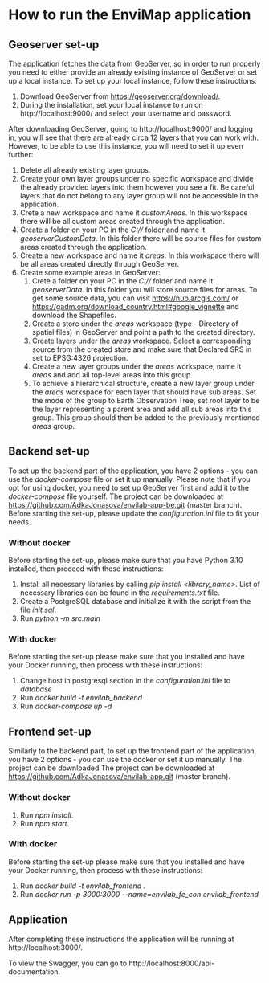 # How to run the EnviMap application

## Geoserver set-up
The application fetches the data from GeoServer, so in order to run properly you need to either provide an already
existing instance of GeoServer or set up a local instance. To set up your local instance, follow these instructions:
1. Download GeoServer from https://geoserver.org/download/.
2. During the installation, set your local instance to run on http://localhost:9000/ and select your username and 
password.

After downloading GeoServer, going to http://localhost:9000/ and logging in, you will see that there are already circa
12 layers that you can work with. However, to be able to use this instance, you will need to set it up even further:
1. Delete all already existing layer groups.
2. Create your own layer groups under no specific workspace and divide the already provided layers into them however
you see a fit. Be careful, layers that do not belong to any layer group will not be accessible in the application.
3. Crete a new workspace and name it _customAreas_. In this workspace there will be all custom areas created through the
application.
4. Create a folder on your PC in the _C://_ folder and name it _geoserverCustomData_. In this folder there will be source
   files for custom areas created through the application.
5. Create a new workspace and name it _areas_. In this workspace there will be all areas created directly through 
GeoServer.
6. Create some example areas in GeoServer:
   1. Crete a folder on your PC in the _C://_ folder and name it _geoserverData_. In this folder you will store source
   files for areas. To get some source data, you can visit https://hub.arcgis.com/ or 
   https://gadm.org/download_country.html#google_vignette and download the Shapefiles.
   2. Create a store under the _areas_ workspace (type - Directory of spatial files) in GeoServer and point a path to the
   created directory.
   3. Create layers under the _areas_ workspace. Select a corresponding source from the created store and make sure that 
   Declared SRS in set to EPSG:4326 projection.
   4. Create a new layer groups under the _areas_ workspace, name it _areas_ and add all top-level areas into this 
   group.
   5. To achieve a hierarchical structure, create a new layer group under the _areas_ workspace for each layer that 
   should have sub areas. Set the mode of the group to Earth Observation Tree, set root layer to be the layer 
   representing a parent area and add all sub areas into this group. This group should then be added to the previously 
   mentioned _areas_ group.

## Backend set-up
To set up the backend part of the application, you have 2 options - you can use the _docker-compose_ file or set it up 
manually. Please note that if you opt for using docker, you need to set up GeoServer first and add it to the 
_docker-compose_ file yourself. The project can be downloaded at https://github.com/AdkaJonasova/envilab-app-be.git 
(master branch). Before starting the set-up, please update the _configuration.ini_ file to fit your needs.

### Without docker
Before starting the set-up, please make sure that you have Python 3.10 installed, then proceed with these instructions:
1. Install all necessary libraries by calling _pip install <library_name>_. List of necessary libraries can be found in 
the _requirements.txt_ file.
2. Create a PostgreSQL database and initialize it with the script from the file _init.sql_.
3. Run _python -m src.main_

### With docker
Before starting the set-up please make sure that you installed and have your Docker running, then process with these 
instructions:
1. Change host in postgresql section in the _configuration.ini_ file to _database_
2. Run _docker build -t envilab_backend ._
3. Run _docker-compose up -d_

## Frontend set-up
Similarly to the backend part, to set up the frontend part of the application, you have 2 options - you can use the 
docker or set it up manually. The project can be downloaded The project can be downloaded at 
https://github.com/AdkaJonasova/envilab-app.git (master branch).

### Without docker
1. Run _npm install_.
2. Run _npm start_.

### With docker
Before starting the set-up please make sure that you installed and have your Docker running, then process with these 
instructions:
1. Run _docker build -t envilab_frontend ._
2. Run _docker run -p 3000:3000 --name=envilab_fe_con envilab_frontend_ 

## Application
After completing these instructions the application will be running at http://localhost:3000/.

To view the Swagger, you can go to http://localhost:8000/api-documentation.
